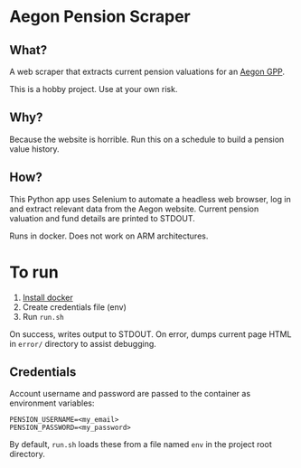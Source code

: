 # Aegon Pension Scraper

## What?
A web scraper that extracts current pension valuations for an [Aegon GPP](https://extranet.secure.aegon.co.uk/login/showLoginPgAction.do?method=showLoginPage&loginStyle=PH).

This is a hobby project. Use at your own risk.

## Why?
Because the website is horrible. Run this on a schedule to build a pension value history.

## How?
This Python app uses Selenium to automate a headless web browser, log in and extract relevant data from the Aegon website. Current pension valuation and fund details are printed to STDOUT.

Runs in docker. Does not work on ARM architectures.

# To run

1. [Install docker](https://docs.docker.com/get-docker/)
2. Create credentials file (env)
3. Run `run.sh`

On success, writes output to STDOUT. On error, dumps current page HTML in `error/` directory to assist debugging.

## Credentials

Account username and password are passed to the container as environment variables:

```
PENSION_USERNAME=<my_email>
PENSION_PASSWORD=<my_password>
```

By default, `run.sh` loads these from a file named `env` in the project root directory.
